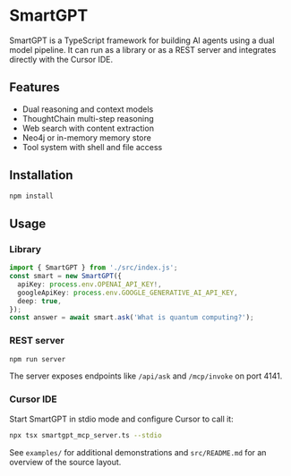 # SmartGPT

SmartGPT is a TypeScript framework for building AI agents using a dual model pipeline. It can run as a library or as a REST server and integrates directly with the Cursor IDE.

## Features
- Dual reasoning and context models
- ThoughtChain multi-step reasoning
- Web search with content extraction
- Neo4j or in-memory memory store
- Tool system with shell and file access

## Installation
```bash
npm install
```

## Usage
### Library
```typescript
import { SmartGPT } from './src/index.js';
const smart = new SmartGPT({
  apiKey: process.env.OPENAI_API_KEY!,
  googleApiKey: process.env.GOOGLE_GENERATIVE_AI_API_KEY,
  deep: true,
});
const answer = await smart.ask('What is quantum computing?');
```

### REST server
```bash
npm run server
```
The server exposes endpoints like `/api/ask` and `/mcp/invoke` on port 4141.

### Cursor IDE
Start SmartGPT in stdio mode and configure Cursor to call it:
```bash
npx tsx smartgpt_mcp_server.ts --stdio
```

See `examples/` for additional demonstrations and `src/README.md` for an overview of the source layout.
